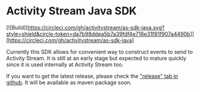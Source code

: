# Activity Stream Java SDK

[![Build][https://circleci.com/gh/activitystream/as-sdk-java.svg?style=shield&circle-token=da7b98ddea5b7a39fdf4e716e31f81f907a4490b]][https://circleci.com/gh/activitystream/as-sdk-java]

Currently this SDK allows for convenient way to construct events to send to Activity Stream. It is still at an early stage but expected to mature quickly since it is used internally at Activity Stream too.

If you want to get the latest release, please check the ["release" tab in github](https://github.com/activitystream/as-sdk-java/releases). It will be available as maven package soon.